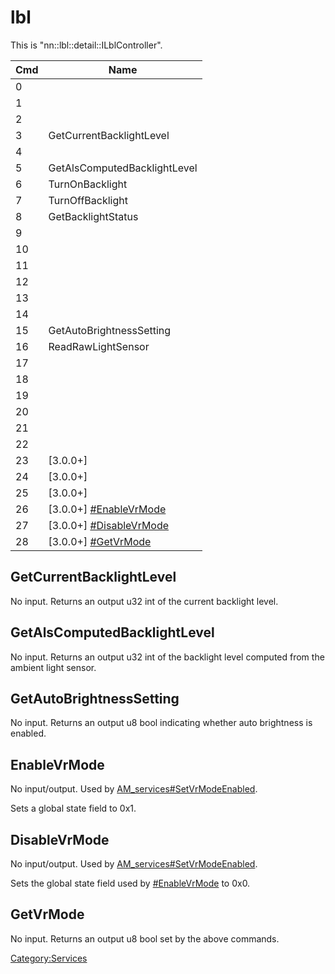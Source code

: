 # lbl

This is "nn::lbl::detail::ILblController".

| Cmd | Name                                                    |
| --- | ------------------------------------------------------- |
| 0   |                                                         |
| 1   |                                                         |
| 2   |                                                         |
| 3   | GetCurrentBacklightLevel                                |
| 4   |                                                         |
| 5   | GetAlsComputedBacklightLevel                            |
| 6   | TurnOnBacklight                                         |
| 7   | TurnOffBacklight                                        |
| 8   | GetBacklightStatus                                      |
| 9   |                                                         |
| 10  |                                                         |
| 11  |                                                         |
| 12  |                                                         |
| 13  |                                                         |
| 14  |                                                         |
| 15  | GetAutoBrightnessSetting                                |
| 16  | ReadRawLightSensor                                      |
| 17  |                                                         |
| 18  |                                                         |
| 19  |                                                         |
| 20  |                                                         |
| 21  |                                                         |
| 22  |                                                         |
| 23  | \[3.0.0+\]                                              |
| 24  | \[3.0.0+\]                                              |
| 25  | \[3.0.0+\]                                              |
| 26  | \[3.0.0+\] [\#EnableVrMode](#EnableVrMode "wikilink")   |
| 27  | \[3.0.0+\] [\#DisableVrMode](#DisableVrMode "wikilink") |
| 28  | \[3.0.0+\] [\#GetVrMode](#GetVrMode "wikilink")         |

## GetCurrentBacklightLevel

No input. Returns an output u32 int of the current backlight level.

## GetAlsComputedBacklightLevel

No input. Returns an output u32 int of the backlight level computed from
the ambient light sensor.

## GetAutoBrightnessSetting

No input. Returns an output u8 bool indicating whether auto brightness
is enabled.

## EnableVrMode

No input/output. Used by
[AM\_services\#SetVrModeEnabled](AM%20services#SetVrModeEnabled.md##SetVrModeEnabled "wikilink").

Sets a global state field to 0x1.

## DisableVrMode

No input/output. Used by
[AM\_services\#SetVrModeEnabled](AM%20services#SetVrModeEnabled.md##SetVrModeEnabled "wikilink").

Sets the global state field used by
[\#EnableVrMode](#EnableVrMode "wikilink") to 0x0.

## GetVrMode

No input. Returns an output u8 bool set by the above commands.

[Category:Services](Category:Services "wikilink")
